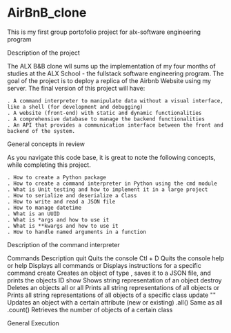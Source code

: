 ﻿# AirBnB_clone
This is my first group portofolio project for alx-software engineering program

Description of the project

The ALX B&B clone wll sums up the implementation of my four months of studies at the ALX School - the fullstack software engineering program. The goal of the project is to deploy a replica of the Airbnb Website using my server. The final version of this project will have:

    . A command interpreter to manipulate data without a visual interface, like a shell (for development and debugging)
    . A website (front-end) with static and dynamic functionalities
    . A comprehensive database to manage the backend functionalities
    . An API that provides a communication interface between the front and backend of the system.

General concepts in review

As you navigate this code base, it is great to note the following concepts, while completing this project.

    . How to create a Python package
    . How to create a command interpreter in Python using the cmd module
    . What is Unit testing and how to implement it in a large project
    . How to serialize and deserialize a Class
    . How to write and read a JSON file
    . How to manage datetime
    . What is an UUID
    . What is *args and how to use it
    . What is **kwargs and how to use it
    . How to handle named arguments in a function

Description of the command interpreter

Commands
Description
quit
Quits the console
Ctl + D
Quits the console
help or help <command>
Displays all commands or Displays instructions for a specific command
create <class>
Creates an object of type , saves it to a JSON file, and prints the objects ID
show <class> <ID>
Shows string representation of an object
destroy <class> <ID>
Deletes an objects
all or all <class>
Prints all string representations of all objects or Prints all string representations of all objects of a specific class
update <class> <id> <attribute name> "<attribute value>"
Updates an object with a certain attribute (new or existing)
<class>.all()
Same as all <class>
<class>.count()
Retrieves the number of objects of a certain class


General Execution




